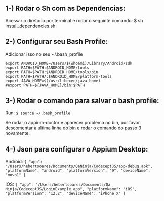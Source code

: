 
## 1-) Rodar o Sh com as Dependencias:

Acessar o diretório por terminal e rodar o seguinte comando:
$ sh install_dependencies.sh

## 2-) Configurar seu Bash Profile:

Adicionar isso no seu ~/.bash_profile
```
export ANDROID_HOME=/Users/$(whoami)/Library/Android/sdk
export PATH=$PATH:$ANDROID_HOME/tools
export PATH=$PATH:$ANDROID_HOME/tools/bin
export PATH=$PATH/:$ANDROID_HOME/platform-tools
export JAVA_HOME=$(/usr/libexec/java_home)
#export PATH=${JAVA_HOME}/bin:$PATH
```

## 3-) Rodar o comando para salvar o bash profile:
Run: `$ source ~/.bash_profile`


Se rodar o appium-doctor e aparecer problema no bin, por favor descomentar a ultima linha do bin e rodar o comando do passo 3 novamente.


## 4-) Json para configurar o Appium Desktop:
 Android: `{
  "app": "/Users/hebertsoares/Documents/QaNinja/CodeceptJS/app-debug.apk",
  "platformName": "android",
  "platformVersion": "9",
  "deviceName": "novo1"
}`

IOS: `{
  "app": "/Users/hebertsoares/Documents/Qa Ninja/CodeceptJS/LoginExample.app",
  "platformName": "iOS",
  "platformVersion": "12.2",
  "deviceName": "iPhone X"
}`
